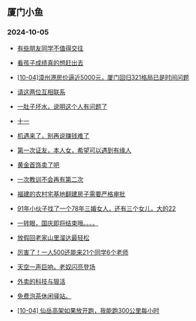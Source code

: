 ## 厦门小鱼 
### 2024-10-05

+ [有些朋友同学不值得交往](http://bbs.xmfish.com/read-htm-tid-18248595.html)

+ [看孩子成绩真的想赶出去](http://bbs.xmfish.com/read-htm-tid-18248632.html)

+ [[10-04]漳州港房价逼近5000元，厦门回归321格局已是时间问题](http://bbs.xmfish.com/read-htm-tid-18248681.html)

+ [请这两位互相联系](http://bbs.xmfish.com/read-htm-tid-18248629.html)

+ [一肚子坏水，说明这个人有问题了](http://bbs.xmfish.com/read-htm-tid-18248645.html)

+ [十一](http://bbs.xmfish.com/read-htm-tid-18248590.html)

+ [机遇来了，别再说赚钱难了](http://bbs.xmfish.com/read-htm-tid-18248631.html)

+ [第一次证友，本人女，希望可以遇到有缘人](http://bbs.xmfish.com/read-htm-tid-18248642.html)

+ [黄金首饰卖了吧](http://bbs.xmfish.com/read-htm-tid-18248671.html)

+ [一次教训不会再有第二次](http://bbs.xmfish.com/read-htm-tid-18248657.html)

+ [福建的农村宅基地翻建房子需要严格审批](http://bbs.xmfish.com/read-htm-tid-18248662.html)

+ [91年小伙子找了一个78年三婚女人，还有三个女儿，大的22](http://bbs.xmfish.com/read-htm-tid-18248706.html)

+ [一转眼，国庆即将结束哦。。。。](http://bbs.xmfish.com/read-htm-tid-18248722.html)

+ [放假回老家山里溜达最轻松](http://bbs.xmfish.com/read-htm-tid-18248719.html)

+ [厉害了！一人500还能来21个同学6个老师](http://bbs.xmfish.com/read-htm-tid-18248739.html)

+ [天空一声巨响，老奴闪亮登场](http://bbs.xmfish.com/read-htm-tid-18248715.html)

+ [外卖的科技与狠活](http://bbs.xmfish.com/read-htm-tid-18248714.html)

+ [免费泡茶休闲驿站。](http://bbs.xmfish.com/read-htm-tid-18248716.html)

+ [[10-04] 仙岳高架如果放开跑，我能跑300公里每小时](http://bbs.xmfish.com/read-htm-tid-18248728.html)

